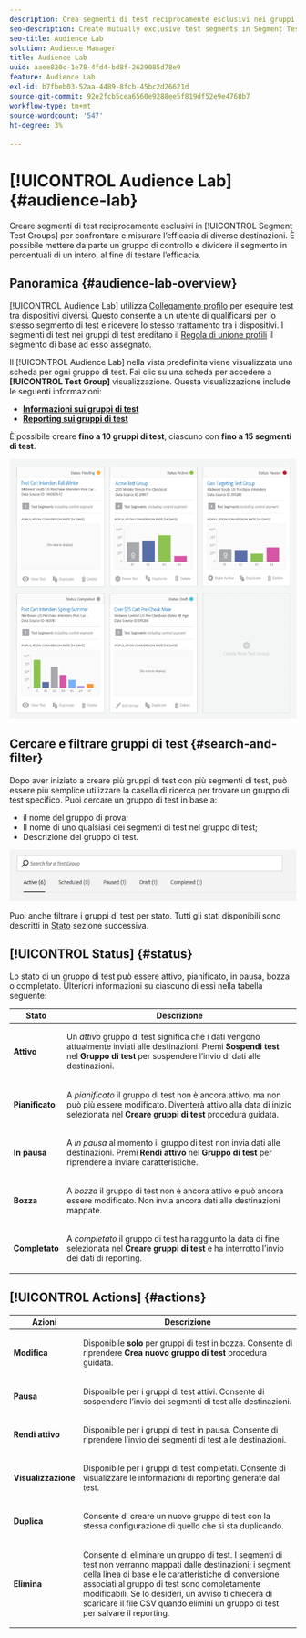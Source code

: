 ```yaml
---
description: Crea segmenti di test reciprocamente esclusivi nei gruppi di test dei segmenti per confrontare e misurare l’efficacia di destinazioni diverse. È possibile mettere da parte un gruppo di controllo e dividere il segmento in percentuali di un intero, al fine di testare l’efficacia.
seo-description: Create mutually exclusive test segments in Segment Test Groups to compare and measure effectiveness of different destinations. You can set aside a control group and divide your segment into percentages of a whole, in order to test efficacy.
seo-title: Audience Lab
solution: Audience Manager
title: Audience Lab
uuid: aaee820c-1e78-4fd4-bd8f-2629085d78e9
feature: Audience Lab
exl-id: b7fbeb03-52aa-4489-8fcb-45bc2d26621d
source-git-commit: 92e2fcb5cea6560e9288ee5f819df52e9e4768b7
workflow-type: tm+mt
source-wordcount: '547'
ht-degree: 3%

---
```


# [!UICONTROL Audience Lab] {#audience-lab}

Creare segmenti di test reciprocamente esclusivi in [!UICONTROL Segment Test Groups] per confrontare e misurare l’efficacia di diverse destinazioni. È possibile mettere da parte un gruppo di controllo e dividere il segmento in percentuali di un intero, al fine di testare l’efficacia.

## Panoramica {#audience-lab-overview}

[!UICONTROL Audience Lab] utilizza [Collegamento profilo](../../features/profile-merge-rules/merge-rules-overview.md) per eseguire test tra dispositivi diversi. Questo consente a un utente di qualificarsi per lo stesso segmento di test e ricevere lo stesso trattamento tra i dispositivi. I segmenti di test nei gruppi di test ereditano il [Regola di unione profili](../../features/profile-merge-rules/merge-rules-dashboard.md) il segmento di base ad esso assegnato.

Il [!UICONTROL Audience Lab] nella vista predefinita viene visualizzata una scheda per ogni gruppo di test. Fai clic su una scheda per accedere a **[!UICONTROL Test Group]** visualizzazione. Questa visualizzazione include le seguenti informazioni:

* **[Informazioni sui gruppi di test](../../features/audience-lab/audience-lab-information-view.md)**
* **[Reporting sui gruppi di test](../../features/audience-lab/audience-lab-reporting-view.md)**

È possibile creare **fino a 10 gruppi di test**, ciascuno con **fino a 15 segmenti di test**.

![](assets/test-groups-view.PNG)

## Cercare e filtrare gruppi di test {#search-and-filter}

Dopo aver iniziato a creare più gruppi di test con più segmenti di test, può essere più semplice utilizzare la casella di ricerca per trovare un gruppo di test specifico. Puoi cercare un gruppo di test in base a:

* il nome del gruppo di prova;
* Il nome di uno qualsiasi dei segmenti di test nel gruppo di test;
* Descrizione del gruppo di test.

![](assets/search_and_filter_audience_lab.png)

Puoi anche filtrare i gruppi di test per stato. Tutti gli stati disponibili sono descritti in [Stato](../../features/audience-lab/audience-lab.md#status) sezione successiva.

## [!UICONTROL Status] {#status}

Lo stato di un gruppo di test può essere attivo, pianificato, in pausa, bozza o completato. Ulteriori informazioni su ciascuno di essi nella tabella seguente:

<table id="table_7A0388BA02E045AC971C06A22DAC2C63"> 
 <thead> 
  <tr> 
   <th colname="col1" class="entry"> Stato </th> 
   <th colname="col2" class="entry"> Descrizione </th> 
  </tr> 
 </thead>
 <tbody> 
  <tr> 
   <td colname="col1"> <p> <b><span class="uicontrol"> Attivo </span></b> </p> </td> 
   <td colname="col2"> <p>Un <i>attivo</i> gruppo di test significa che i dati vengono attualmente inviati alle destinazioni. Premi <b><span class="uicontrol"> Sospendi test </span></b> nel <b><span class="uicontrol"> Gruppo di test </span></b> per sospendere l’invio di dati alle destinazioni. </p> </td> 
  </tr> 
  <tr> 
   <td colname="col1"> <p> <b><span class="uicontrol"> Pianificato </span></b> </p> </td> 
   <td colname="col2"> <p>A <i>pianificato</i> il gruppo di test non è ancora attivo, ma non può più essere modificato. Diventerà attivo alla data di inizio selezionata nel <b>Creare gruppi di test</b> procedura guidata. </p> </td> 
  </tr> 
  <tr> 
   <td colname="col1"> <p> <b><span class="uicontrol"> In pausa </span></b> </p> </td> 
   <td colname="col2"> <p>A <i>in pausa</i> al momento il gruppo di test non invia dati alle destinazioni. Premi <b><span class="uicontrol"> Rendi attivo </span></b> nel <b><span class="uicontrol"> Gruppo di test </span></b> per riprendere a inviare caratteristiche. </p> </td> 
  </tr> 
  <tr> 
   <td colname="col1"> <p> <b><span class="uicontrol"> Bozza </span></b> </p> </td> 
   <td colname="col2"> <p>A <i>bozza</i> il gruppo di test non è ancora attivo e può ancora essere modificato. Non invia ancora dati alle destinazioni mappate. </p> </td> 
  </tr> 
  <tr> 
   <td colname="col1"> <p> <b><span class="uicontrol"> Completato </span></b> </p> </td> 
   <td colname="col2"> <p>A <i>completato</i> il gruppo di test ha raggiunto la data di fine selezionata nel <b><span class="uicontrol"> Creare gruppi di test </span></b> e ha interrotto l’invio dei dati di reporting. </p> </td>
  </tr>
 </tbody>
</table>

## [!UICONTROL Actions] {#actions}

<table id="table_481A411E2D2F4FE891595D00E775CF60"> 
 <thead> 
  <tr> 
   <th colname="col1" class="entry"> Azioni </th> 
   <th colname="col2" class="entry"> Descrizione </th>
  </tr>
 </thead>
 <tbody> 
  <tr> 
   <td colname="col1"> <p> <b><span class="uicontrol"> Modifica </span></b> </p> </td>
   <td colname="col2"> <p>Disponibile <b>solo</b> per gruppi di test in bozza. Consente di riprendere <b><span class="uicontrol"> Crea nuovo gruppo di test </span></b> procedura guidata. </p> </td>
  </tr>
  <tr> 
   <td colname="col1"> <p> <b><span class="uicontrol"> Pausa </span></b> </p> </td>
   <td colname="col2"> <p>Disponibile per i gruppi di test attivi. Consente di sospendere l’invio dei segmenti di test alle destinazioni. </p> </td>
  </tr>
  <tr> 
   <td colname="col1"> <p> <b><span class="uicontrol"> Rendi attivo </span></b> </p> </td>
   <td colname="col2"> <p>Disponibile per i gruppi di test in pausa. Consente di riprendere l’invio dei segmenti di test alle destinazioni. </p> </td>
  </tr>
  <tr> 
   <td colname="col1"> <p> <b><span class="uicontrol"> Visualizzazione </span></b> </p> </td>
   <td colname="col2"> <p>Disponibile per i gruppi di test completati. Consente di visualizzare le informazioni di reporting generate dal test. </p> </td>
  </tr>
  <tr> 
   <td colname="col1"> <p> <b><span class="uicontrol"> Duplica </span></b> </p> </td>
   <td colname="col2"> <p>Consente di creare un nuovo gruppo di test con la stessa configurazione di quello che si sta duplicando. </p> </td>
  </tr>
  <tr> 
   <td colname="col1"> <p> <b><span class="uicontrol"> Elimina </span></b> </p> </td>
   <td colname="col2"> <p>Consente di eliminare un gruppo di test. I segmenti di test non verranno mappati dalle destinazioni; i segmenti della linea di base e le caratteristiche di conversione associati al gruppo di test sono completamente modificabili. Se lo desideri, un avviso ti chiederà di scaricare il file CSV quando elimini un gruppo di test per salvare il reporting. </p> </td>
  </tr>
 </tbody>
</table>
